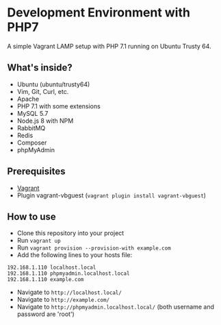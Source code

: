 # Development Environment with PHP7

A simple Vagrant LAMP setup with PHP 7.1 running on Ubuntu Trusty 64.

## What's inside?

- Ubuntu (ubuntu/trusty64)
- Vim, Git, Curl, etc.
- Apache
- PHP 7.1 with some extensions
- MySQL 5.7
- Node.js 8 with NPM
- RabbitMQ
- Redis
- Composer
- phpMyAdmin

## Prerequisites
- [Vagrant](https://www.vagrantup.com/downloads.html)
- Plugin vagrant-vbguest (``vagrant plugin install vagrant-vbguest``)

## How to use

- Clone this repository into your project
- Run ``vagrant up``
- Run ``vagrant provision --provision-with example.com``
- Add the following lines to your hosts file:
````
192.168.1.110 localhost.local
192.168.1.110 phpmyadmin.localhost.local
192.168.1.110 example.com
````
- Navigate to ``http://localhost.local/``
- Navigate to ``http://example.com/``
- Navigate to ``http://phpmyadmin.localhost.local/`` (both username and password are 'root')
